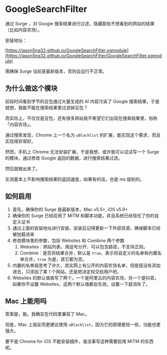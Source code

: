 # GoogleSearchFilter

通过 Surge ，对 Google 搜索结果进行过滤，隐藏那些不想看到的网站的结果（比如内容农场）。

安装地址：

[https://jason5ng32.github.io/GoogleSearchFilter.sgmodule](https://jason5ng32.github.io/GoogleSearchFilter/GoogleSearchFilter.sgmodule)

需确保 Surge 当前是最新版本，否则会运行不正常。

## 为什么做这个模块

前段时间看到字节的豆包通过大量生成的 AI 内容污染了 Google 搜索结果，于是就想，我能不能在搜索结果里过滤掉豆包？

而实际上，不仅仅是豆包，还有很多网站我不希望它们出现在搜索结果里，俗称「内容农场」。

通过搜索发现，Chrome 上一个名为 `uBlacklist` 的扩展，能实现这个需求，而且实现得非常好。

然而，手机上 Chrome 无法安装扩展，于是我想，或许我可以试试写一个 Surge 的模块，通过修改 Google 返回的数据，进行搜索结果过滤。

然后就做出来了。

实测基本上不影响搜索结果的返回速度，如果有的话，也是 ms 级别的。

## 如何启用

1. 首先，确保你的 Surge 是最新版本，Mac v5.5+, iOS v5.9+
2. 确保你的 Surge 已经启用了 MiTM 和脚本功能，并且系统已经信任了你的自定义证书
3. 通过上面的安装地址进行安装，安装后记得更新一下外部资源，确保脚本已经被加载进来
4. 修改模块里的参数，包括 Websites 和 Combine 两个参数
   1. Websites：网站列表，用逗号分开，可以包含路径，不支持正则。
   2. Combine：是否将结果合并，默认是 `true`，表示将自定义的名单和内置名单合并，`true` 为是，其它都为否。
5. 内置的名单我思考了许久，其实网上有公开的内容农场名单，但是我没有添加进去，只添加了某 1 个网站。还是把决定权交给用户吧。
6. Websites 的默认值我写了两个，一个是阿里云的内容农场，另一个是抖音。如果你不设置 Websites，这两个默认值都会生效。设置一下就消失了。

## Mac 上能用吗

答案是，能。我确实在代码里兼容了 Mac。

但是，Mac 上我反而更建议使用 `uBlacklist`，因为它的原理更轻一些，功能也更强大。

要不是 Chrome for iOS 不能安装插件，谁没事写这种需要启用 MiTM 的东西呢。
